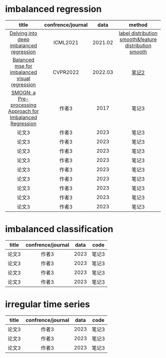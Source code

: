 # imbalanced regression
| title | confrence/journal | data | method |
| :--------: | :----: | :--------: | :----: |
| [Delving into deep imbalanced regression](https://arxiv.org/abs/2102.09554)    | ICML2021| 2021.02     | [label distribution smooth&feature distribution smooth](https://github.com/YyzHarry/imbalanced-regression)|
| [Balanced mse for imbalanced visual regression](https://arxiv.org/abs/2203.16427)    | CVPR2022| 2022.03     | [笔记2](https://github.com/jiawei-ren/BalancedMSE)|
| [SMOGN: a Pre-processing Approach for Imbalanced Regression](https://proceedings.mlr.press/v74/branco17a)    | 作者3| 2017 | 笔记3|
| 论文3    | 作者3| 2023     | 笔记3|
| 论文3    | 作者3| 2023     | 笔记3|
| 论文3    | 作者3| 2023     | 笔记3|
| 论文3    | 作者3| 2023     | 笔记3|
| 论文3    | 作者3| 2023     | 笔记3|
| 论文3    | 作者3| 2023     | 笔记3|
| 论文3    | 作者3| 2023     | 笔记3|
| 论文3    | 作者3| 2023     | 笔记3|
| 论文3    | 作者3| 2023     | 笔记3|

# imbalanced classification
| title | confrence/journal | data | code |
| :--------: | :----: | :--------: | :----: |
| 论文3    | 作者3| 2023     | 笔记3|
| 论文3    | 作者3| 2023     | 笔记3|
| 论文3    | 作者3| 2023     | 笔记3|
| 论文3    | 作者3| 2023     | 笔记3|


# irregular time series
| title | confrence/journal | data | code |
| :--------: | :----: | :--------: | :----: |
| 论文3    | 作者3| 2023     | 笔记3|
| 论文3    | 作者3| 2023     | 笔记3|
| 论文3    | 作者3| 2023     | 笔记3|


